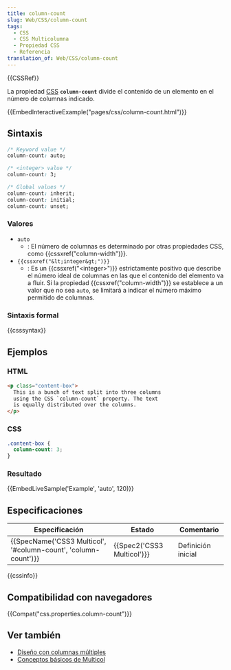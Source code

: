 ```yaml
---
title: column-count
slug: Web/CSS/column-count
tags:
  - CSS
  - CSS Multicolumna
  - Propiedad CSS
  - Referencia
translation_of: Web/CSS/column-count
---
```


{{CSSRef}}

La propiedad [CSS](/es/docs/Web/CSS) **`column-count`** divide el contenido de un elemento en el número de columnas indicado.

{{EmbedInteractiveExample("pages/css/column-count.html")}}

## Sintaxis

```css
/* Keyword value */
column-count: auto;

/* <integer> value */
column-count: 3;

/* Global values */
column-count: inherit;
column-count: initial;
column-count: unset;
```

### Valores

- `auto`
  - : El número de columnas es determinado por otras propiedades CSS, como {{cssxref("column-width")}}.
- `{{cssxref("&lt;integer&gt;")}}`
  - : Es un {{cssxref("&lt;integer&gt;")}} estrictamente positivo que describe el número ideal de columnas en las que el contenido del elemento va a fluir. Si la propiedad {{cssxref("column-width")}} se establece a un valor que no sea `auto`, se limitará a indicar el número máximo permitido de columnas.

### Sintaxis formal

{{csssyntax}}

## Ejemplos

### HTML

```html
<p class="content-box">
  This is a bunch of text split into three columns
  using the CSS `column-count` property. The text
  is equally distributed over the columns.
</p>
```

### CSS

```css
.content-box {
  column-count: 3;
}
```

### Resultado

{{EmbedLiveSample('Example', 'auto', 120)}}

## Especificaciones

| Especificación                                                                       | Estado                               | Comentario         |
| ------------------------------------------------------------------------------------ | ------------------------------------ | ------------------ |
| {{SpecName('CSS3 Multicol', '#column-count', 'column-count')}} | {{Spec2('CSS3 Multicol')}} | Definición inicial |

{{cssinfo}}

## Compatibilidad con navegadores

{{Compat("css.properties.column-count")}}

## Ver también

- [Diseño con columnas múltiples](/es/docs/Learn/CSS/CSS_layout/Multiple-column_Layout)
- [Conceptos básicos de Multicol](/es/docs/Web/CSS/CSS_Columns/Basic_Concepts_of_Multicol)
